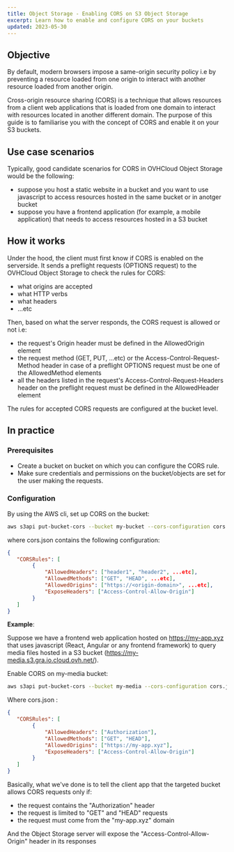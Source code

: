 ```yaml
---
title: Object Storage - Enabling CORS on S3 Object Storage
excerpt: Learn how to enable and configure CORS on your buckets
updated: 2023-05-30
---
```


## Objective
By default, modern browsers impose a same-origin security policy i.e by preventing a resource loaded from one origin to interact with another resource loaded from another origin.


Cross-origin resource sharing (CORS) is a technique that allows resources from a client web applications that is loaded from one domain to interact with resources located in another different domain.
The purpose of this guide is to familiarise you with the concept of CORS and enable it on your S3 buckets.


## Use case scenarios
Typically, good candidate scenarios for CORS in OVHCloud Object Storage would be the following:
- suppose you host a static website in a bucket and you want to use javascript to access resources hosted in the same bucket or in anotger bucket
- suppose you have a frontend application (for example, a mobile application) that needs to access resources hosted in a S3 bucket


## How it works
Under the hood, the client must first know if CORS is enabled on the serverside. It sends a preflight requests (OPTIONS request) to the OVHCloud Object Storage to check the rules for CORS:
- what origins are accepted
- what HTTP verbs
- what headers
- ...etc

Then, based on what the server responds, the CORS request is allowed or not i.e:
- the request's Origin header must be defined in the AllowedOrigin element
- the request method (GET, PUT, ...etc) or the Access-Control-Request-Method header in case of a preflight OPTIONS request must be one of the AllowedMethod elements
- all the headers listed in the request's Access-Control-Request-Headers header on the preflight request must be defined in the AllowedHeader element

The rules for accepted CORS requests are configured at the bucket level.


## In practice
### Prerequisites
- Create a bucket on bucket on which you can configure the CORS rule.
- Make sure credentials and permissions on the bucket/objects are set for the user making the requests.

### Configuration
By using the AWS cli, set up CORS on the bucket:
```sh
aws s3api put-bucket-cors --bucket my-bucket --cors-configuration cors.json
```
where cors.json contains the following configuration:
```json
{
   "CORSRules": [
        {
            "AllowedHeaders": ["header1", "header2", ...etc],
            "AllowedMethods": ["GET", "HEAD", ...etc],
            "AllowedOrigins": ["https://<origin-domain>", ...etc],
            "ExposeHeaders": ["Access-Control-Allow-Origin"]
        }
   ]
}
```

**Example**:

Suppose we have a frontend web application hosted on https://my-app.xyz that uses javascript (React, Angular or any frontend framework) to query media files hosted in a S3 bucket (https://my-media.s3.gra.io.cloud.ovh.net/).

Enable CORS on my-media bucket:
```sh
aws s3api put-bucket-cors --bucket my-media --cors-configuration cors.json
```

Where cors.json :
```json
{
   "CORSRules": [
        {
            "AllowedHeaders": ["Authorization"],
            "AllowedMethods": ["GET", "HEAD"],
            "AllowedOrigins": ["https://my-app.xyz"],
            "ExposeHeaders": ["Access-Control-Allow-Origin"]
        }
   ]
}
```

Basically, what we've done is to tell the client app that the targeted bucket allows CORS requests only if:
- the request contains the "Authorization" header
- the request is limited to "GET" and "HEAD" requests
- the request must come from the "my-app.xyz" domain

And the Object Storage server will expose the "Access-Control-Allow-Origin" header in its responses

